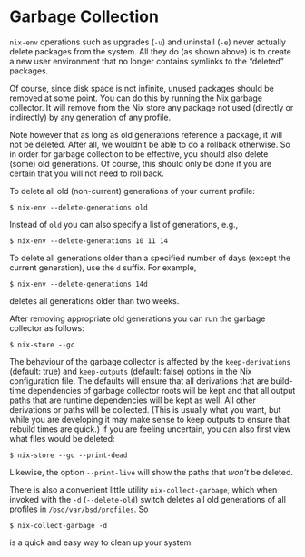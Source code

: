 # Garbage Collection

`nix-env` operations such as upgrades (`-u`) and uninstall (`-e`) never
actually delete packages from the system. All they do (as shown above)
is to create a new user environment that no longer contains symlinks to
the “deleted” packages.

Of course, since disk space is not infinite, unused packages should be
removed at some point. You can do this by running the Nix garbage
collector. It will remove from the Nix store any package not used
(directly or indirectly) by any generation of any profile.

Note however that as long as old generations reference a package, it
will not be deleted. After all, we wouldn’t be able to do a rollback
otherwise. So in order for garbage collection to be effective, you
should also delete (some) old generations. Of course, this should only
be done if you are certain that you will not need to roll back.

To delete all old (non-current) generations of your current profile:

```console
$ nix-env --delete-generations old
```

Instead of `old` you can also specify a list of generations, e.g.,

```console
$ nix-env --delete-generations 10 11 14
```

To delete all generations older than a specified number of days (except
the current generation), use the `d` suffix. For example,

```console
$ nix-env --delete-generations 14d
```

deletes all generations older than two weeks.

After removing appropriate old generations you can run the garbage
collector as follows:

```console
$ nix-store --gc
```

The behaviour of the garbage collector is affected by the
`keep-derivations` (default: true) and `keep-outputs` (default: false)
options in the Nix configuration file. The defaults will ensure that all
derivations that are build-time dependencies of garbage collector roots
will be kept and that all output paths that are runtime dependencies
will be kept as well. All other derivations or paths will be collected.
(This is usually what you want, but while you are developing it may make
sense to keep outputs to ensure that rebuild times are quick.) If you
are feeling uncertain, you can also first view what files would be
deleted:

```console
$ nix-store --gc --print-dead
```

Likewise, the option `--print-live` will show the paths that *won’t* be
deleted.

There is also a convenient little utility `nix-collect-garbage`, which
when invoked with the `-d` (`--delete-old`) switch deletes all old
generations of all profiles in `/bsd/var/bsd/profiles`. So

```console
$ nix-collect-garbage -d
```

is a quick and easy way to clean up your system.
